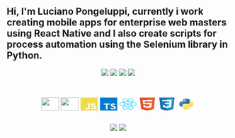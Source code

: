 ## Hi, I'm Luciano Pongeluppi, currently i work creating mobile apps for enterprise web masters using React Native and I also create scripts for process automation using the Selenium library in Python.
<div align="center">
<img height="150em" src="https://github-profile-summary-cards.vercel.app/api/cards/profile-details?username=LucianoPongeluppi&theme=tokyonight"/> 
<img height="150em" src="https://github-readme-stats.vercel.app/api?username=LucianoPongeluppi&show_icons=true&theme=tokyonight&include_all_commits=true&count_private=true&hide_border=true"/> <img height="150em" src="https://github-readme-stats.vercel.app/api/top-langs/?username=LucianoPongeluppi&layout=compact&langs_count=7&include_all_commits=true&count_private=true&theme=tokyonight&hide_border=true"/> <img height="150em" src="https://github-readme-streak-stats.herokuapp.com/?user=LucianoPongeluppi&theme=tokyonight&hide_border=true"/>

 ##
</div>
<div align="center" style="display: inline_block"><br>
  <img align="center" height="30" width="40" src="https://cdn.jsdelivr.net/gh/devicons/devicon/icons/cplusplus/cplusplus-original.svg">
  <img align="center" height="30" width="40" src="https://cdn.jsdelivr.net/gh/devicons/devicon/icons/java/java-original-wordmark.svg">
  <img align="center" height="30" width="40" src="https://raw.githubusercontent.com/devicons/devicon/master/icons/javascript/javascript-plain.svg">
  <img align="center" height="30" width="40" src="https://raw.githubusercontent.com/devicons/devicon/master/icons/typescript/typescript-plain.svg">
  <img align="center" height="30" width="40" src="https://raw.githubusercontent.com/devicons/devicon/master/icons/react/react-original.svg">
  <img align="center" height="30" width="40" src="https://raw.githubusercontent.com/devicons/devicon/master/icons/html5/html5-original.svg">
  <img align="center" height="30" width="40" src="https://raw.githubusercontent.com/devicons/devicon/master/icons/css3/css3-original.svg">
  <img align="center" height="30" width="40" src="https://raw.githubusercontent.com/devicons/devicon/master/icons/python/python-original.svg">
</div>

## 
  
<div align="center">
  <a href = "mailto:lucianopongeluppi@gmail.com"><img src="https://img.shields.io/badge/-Gmail-%23333?style=for-the-badge&logo=gmail&logoColor=white" target="_blank"></a>
  <a href="https://www.linkedin.com/in/luciano-pongeluppi-313371206" target="_blank"><img src="https://img.shields.io/badge/-LinkedIn-%230077B5?style=for-the-badge&logo=linkedin&logoColor=white" target="_blank"></a>
</div>
